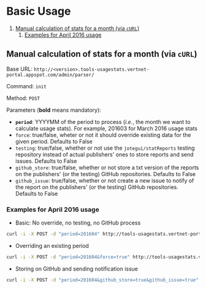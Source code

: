 Basic Usage
===

<!-- MarkdownTOC -->

1. [Manual calculation of stats for a month \(via `cURL`\)](#manual-calculation-of-stats-for-a-month-via-curl)
    1. [Examples for April 2016 usage](#examples-for-april-2016-usage)

<!-- /MarkdownTOC -->

<a name="manual-calculation-of-stats-for-a-month-via-curl"></a>
## Manual calculation of stats for a month (via `cURL`)

Base URL: `http://<version>.tools-usagestats.vertnet-portal.appspot.com/admin/parser/`

Command: `init`

Method: `POST`

Parameters (**bold** means mandatory):

- **`period`**: YYYYMM of the period to process (*i.e.*, the month we want to calculate usage stats). For example, 201603 for March 2016 usage stats
- `force`: true/false, wheter or not it should override existing data for the given period. Defaults to False
- `testing`: true/false, whether or not use the `jotegui/statReports` testing repository instead of actual publishers' ones to store reports and send issues. Defaults to False
- `github_store`: true/false, whether or not store a txt version of the reports on the publishers' (or the testing) GitHub repositories. Defaults to False
- `github_issue`: true/false, whether or not create a new issue to notify of the report on the publishers' (or the testing) GitHub repositories. Defaults to False

<a name="examples-for-april-2016-usage"></a>
### Examples for April 2016 usage

* Basic: No override, no testing, no GitHub process

```sh
curl -i -X POST -d "period=201604" http://tools-usagestats.vertnet-portal.appspot.com/admin/parser/init
```

* Overriding an existing period

```sh
curl -i -X POST -d "period=201604&force=true" http://tools-usagestats.vertnet-portal.appspot.com/admin/parser/init
```

* Storing on GitHub and sending notification issue

```sh
curl -i -X POST -d "period=201604&github_store=true&github_issue=true" http://tools-usagestats.vertnet-portal.appspot.com/admin/parser/init
```